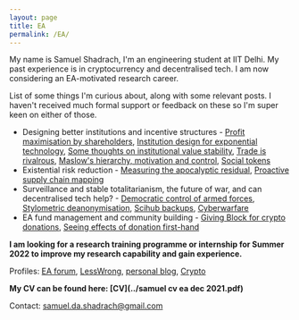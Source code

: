 ```yaml
---
layout: page
title: EA
permalink: /EA/
---
```


My name is Samuel Shadrach, I'm an engineering student at IIT Delhi. My past experience is in cryptocurrency and decentralised tech. I am now considering an EA-motivated research career.

List of some things I'm curious about, along with some relevant posts. I haven't received much formal support or feedback on these so I'm super keen on either of those.

 - Designing better institutions and incentive structures - [Profit maximisation by shareholders](https://forum.effectivealtruism.org/posts/WKX8Jckar6QRgx6Pd/profit-maximisation-and-obligations-on-shareholders), [Institution design for exponential technology](https://forum.effectivealtruism.org/posts/AiH7oJh9qMBNmfsGG/institution-design-for-exponential-technology), [Some thoughts on institutional value stability](https://kroma.substack.com/p/some-thoughts-on-institutional-value?r=dg164&utm_campaign=post&utm_medium=web), [Trade is rivalrous](https://kroma.substack.com/p/trade-is-rivalrous-this-matters-for), [Maslow's hierarchy, motivation and control](https://kroma.substack.com/p/maslows-hierarchy-motivation-and), [Social tokens](https://forum.effectivealtruism.org/posts/cLqCotgGmuE2B7iqz/social-tokens-and-effective-altruism)
 - Existential risk reduction - [Measuring the apocalyptic residual](https://forum.effectivealtruism.org/posts/3brWaMAqK25dffSYH/measuring-the-apocalyptic-residual), [Proactive supply chain mapping](https://kroma.substack.com/p/proactive-mapping-of-global-supply)
 - Surveillance and stable totalitarianism, the future of war, and can decentralised tech help? - [Democratic control of armed forces](https://kroma.substack.com/p/democratic-control-of-armed-forces), [Stylometric deanonymisation](https://forum.effectivealtruism.org/posts/nm2EczMBm99AZn5JK/the-case-for-studying-stylometric-deanonymisation-as), [Scihub backups](https://forum.effectivealtruism.org/posts/Zxiugmj5EnS6SXYnS/scihub-backups-for-open-research), [Cyberwarfare](https://forum.effectivealtruism.org/posts/tHrLA3sBcbkP2ckSx/mapping-out-cyberwarfare-landscape)
 - EA fund management and community building - [Giving Block for crypto donations](https://forum.effectivealtruism.org/posts/oqXueeBESjjPb9wvZ/ea-orgs-should-integrate-with-the-giving-block-for), [Seeing effects of donation first-hand](https://forum.effectivealtruism.org/posts/oYvmPnc72npdtFuPg/effects-of-being-able-to-see-effects-of-donation-first-hand)


**I am looking for a research training programme or internship for Summer 2022 to improve my research capability and gain experience.**

Profiles: [EA forum](https://forum.effectivealtruism.org/users/samuel-shadrach-1), [LessWrong](https://www.lesswrong.com/users/samuel-shadrach), [personal blog](https://kroma.substack.com), [Crypto](https://samueldashadrach.github.io/Crypto/)

**My CV can be found here: [CV](../samuel cv ea dec 2021.pdf)**

Contact: samuel.da.shadrach@gmail.com
